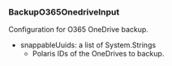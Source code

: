 ### BackupO365OnedriveInput
Configuration for O365 OneDrive backup.

- snappableUuids: a list of System.Strings
  - Polaris IDs of the OneDrives to backup.
